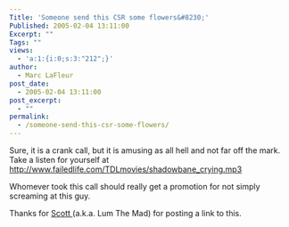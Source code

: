 ```yaml
---
Title: 'Someone send this CSR some flowers&#8230;'
Published: 2005-02-04 13:11:00
Excerpt: ""
Tags: ""
views:
  - 'a:1:{i:0;s:3:"212";}'
author:
  - Marc LaFleur
post_date:
  - 2005-02-04 13:11:00
post_excerpt:
  - ""
permalink:
  - /someone-send-this-csr-some-flowers/
---
```

<p>Sure, it is a crank call, but it is amusing as all hell and not far off the mark. Take a&nbsp;listen for yourself&nbsp;at <a href="http://www.failedlife.com/TDLmovies/shadowbane_crying.mp3">http://www.failedlife.com/TDLmovies/shadowbane_crying.mp3</a>&nbsp;</p> <p>Whomever took this call should really get a promotion for not simply screaming at this guy. </p> <p>Thanks for <a href="http://www.brokentoys.org/index.php?p=6643">Scott </a>(a.k.a. Lum The Mad) for posting a link to this. </p>